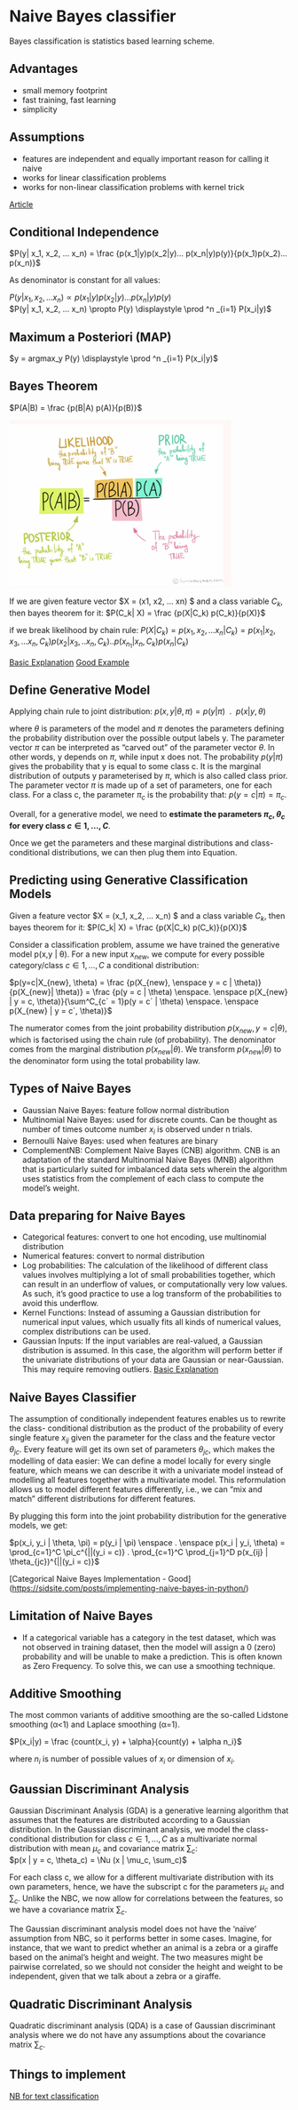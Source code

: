 # Naive Bayes classifier

Bayes classification is statistics based learning scheme.

## Advantages

- small memory footprint
- fast training, fast learning
- simplicity

## Assumptions

- features are independent and equally important reason for calling it naive
- works for linear classification problems
- works for non-linear classification problems with kernel trick

[Article](https://sebastianraschka.com/Articles/2014_naive_bayes_1.html)

## Conditional Independence

$P(y| x_1, x_2, ... x_n) = \frac {p(x_1|y)p(x_2|y)... p(x_n|y)p(y)}{p(x_1)p(x_2)... p(x_n)}$

As denominator is constant for all values:

$P(y| x_1, x_2, ... x_n) \propto p(x_1|y)p(x_2|y)... p(x_n|y)p(y)$ <br/>
$P(y| x_1, x_2, ... x_n) \propto P(y) \displaystyle \prod ^n _{i=1} P(x_i|y)$

## Maximum a Posteriori (MAP)

$y = argmax_y P(y) \displaystyle \prod ^n _{i=1} P(x_i|y)$

## Bayes Theorem

$P(A|B) = \frac {p(B|A)  p(A)}{p(B)}$

<img src="./../img/bayes_theorem.png" alt="drawing" width="400" height="300"/>

If we are given feature vector $X = (x1, x2, ... xn) $ and a class variable $C_k$, then bayes theorem for it:
$P(C_k| X) = \frac {p(X|C_k) p(C_k)}{p(X)}$

if we break likelihood by chain rule:
$P(X| C_k) = p(x_1, x_2, ... x_n|C_k) = p(x_1| x_2, x_3,... x_n, C_k)p(x_2 | x_3,.. x_n, C_k).. p(x_{n_1}| x_n, C_k)p(x_n|C_k)$

[Basic Explanation](https://fritz.ai/understanding-the-mathematics-behind-naive-bayes/)
[Good Example](https://sebastianraschka.com/Articles/2014_naive_bayes_1.html)

## Define Generative Model

Applying chain rule to joint distribution:
$p(x,y | \theta, \pi) = p(y | \pi)\enspace . \enspace p(x| y, \theta)$

where $\theta$ is parameters of the model and $\pi$ denotes the parameters defining the probability distribution over the possible output labels y.
The parameter vector $\pi$ can be interpreted as “carved out” of the parameter vector $\theta$. In other words, y depends on $\pi$, while input x does not.
The probability $p(y | \pi)$ gives the probability that y is equal to some class c.
It is the marginal distribution of outputs y parameterised by $\pi$, which is also called class prior. The parameter vector $\pi$ is made up of a set of parameters, one for each class. For a class c, the parameter $\pi_c$ is the probability that: $p(y=c | \pi) =  \pi_c$.

Overall, for a generative model, we need to **estimate the parameters $\pi_c, \theta_c$ for every class $c \in {1, . . . , C }$**.

Once we get the parameters and these marginal distributions and class-conditional distributions, we can then plug them into Equation.

## Predicting using Generative Classification Models

Given a feature vector $X = (x_1, x_2, ... x_n) $ and a class variable $C_k$, then bayes theorem for it:
$P(C_k| X) = \frac {p(X|C_k) p(C_k)}{p(X)}$

Consider a classification problem, assume we have trained the generative model p(x,y | θ). For a new input $x_{new}$, we compute for every possible category/class $c \in {1, . . . , C}$ a conditional distribution:

$p(y=c|X_{new}, \theta) = \frac {p(X_{new}, \enspace y = c | \theta)}{p(X_{new}| \theta)} =
\frac {p(y = c | \theta) \enspace. \enspace p(X_{new} | y = c, \theta)}{\sum^C_{c` = 1}p(y = c` | \theta) \enspace. \enspace p(X_{new} | y = c`, \theta)}$

The numerator comes from the joint probability distribution $p(x_{new},y = c | \theta)$, which is factorised using the chain rule (of probability). </break>
The denominator comes from the marginal distribution $p(x_{new} | θ)$. We transform $p(x_{new} | θ)$ to the denominator form using the total probability law.

## Types of Naive Bayes

- Gaussian Naive Bayes: feature follow normal distribution
- Multinomial Naive Bayes: used for discrete counts. Can be thought as number of times outcome number $x_i$ is observed under n trials.
- Bernoulli Naive Bayes: used when features are binary
- ComplementNB: Complement Naive Bayes (CNB) algorithm. CNB is an adaptation of the standard Multinomial Naive Bayes (MNB) algorithm that is particularly suited for imbalanced data sets wherein the algorithm uses statistics from the complement of each class to compute the model’s weight.

## Data preparing for Naive Bayes

- Categorical features: convert to one hot encoding, use multinomial distribution
- Numerical features: convert to normal distribution
- Log probabilities: The calculation of the likelihood of different class values involves multiplying a lot of small probabilities together, which can result in an underflow of values, or computationally very low values.
As such, it’s good practice to use a log transform of the probabilities to avoid this underflow.
- Kernel Functions: Instead of assuming a Gaussian distribution for numerical input values, which usually fits all kinds of numerical values, complex distributions can be used.
- Gaussian Inputs: If the input variables are real-valued, a Gaussian distribution is assumed. In this case, the algorithm will perform better if the univariate distributions of your data are Gaussian or near-Gaussian. This may require removing outliers.
[Basic Explanation](https://fritz.ai/understanding-the-mathematics-behind-naive-bayes/)

## Naive Bayes Classifier

The assumption of conditionally independent features enables us to rewrite the class- conditional distribution as the product of the probability of every single feature $x_{ij}$ given the parameter for the class and the feature vector $\theta_{jc}$.
Every feature will get its own set of parameters $θ_{jc}$, which makes the modelling of data easier: We can define a model locally for every single feature, which means we can describe it with a univariate model instead of modelling all features together with a multivariate model.
This reformulation allows us to model different features differently, i.e., we can “mix and match” different distributions for different features.

By plugging this form into the joint probability distribution for the generative models, we get:

$p(x_i, y_i | \theta, \pi) = p(y_i | \pi) \enspace . \enspace p(x_i | y_i, \theta) =
\prod_{c=1}^C \pi_c^{||(y_i = c)} . \prod_{c=1}^C \prod_{j=1}^D p(x_{ij} | \theta_{jc})^{||(y_i = c)}$

[Categorical Naive Bayes Implementation - Good] (https://sidsite.com/posts/implementing-naive-bayes-in-python/)

## Limitation of Naive Bayes

- If a categorical variable has a category in the test dataset, which was not observed in training dataset, then the model will assign a 0 (zero) probability and will be unable to make a prediction. This is often known as Zero Frequency. To solve this, we can use a smoothing technique.

## Additive Smoothing

The most common variants of additive smoothing are the so-called Lidstone smoothing (α<1) and Laplace smoothing (α=1).

$P(x_i|y) = \frac {count(x_i, y) + \alpha}{count(y) + \alpha n_i}$

where $n_i$ is number of possible values of $x_i$ or dimension of $x_i$.

## Gaussian Discriminant Analysis

Gaussian Discriminant Analysis (GDA) is a generative learning algorithm that assumes that the features are distributed according to a Gaussian distribution.
In the Gaussian discriminant analysis, we model the class-conditional distribution for class $c \in {1, . . . , C }$ as a multivariate normal distribution with mean $\mu_c$ and covariance matrix $\sum_c$:
</br>
$p(x | y = c, \theta_c) = \Nu (x | \mu_c, \sum_c)$

For each class c, we allow for a different multivariate distribution with its own parameters, hence, we have the subscript c for the parameters $\mu_c$ and $\sum_c$.
Unlike the NBC, we now allow for correlations between the features, so we have a covariance matrix $\sum_c$.

The Gaussian discriminant analysis model does not have the ‘naïve’ assumption from NBC, so it performs better in some cases. Imagine, for instance, that we want to predict whether an animal is a zebra or a giraffe based on the animal’s height and weight.
The two measures might be pairwise correlated, so we should not consider the height and weight to be independent, given that we talk about a zebra or a giraffe.

## Quadratic Discriminant Analysis

Quadratic discriminant analysis (QDA) is a case of Gaussian discriminant analysis where we do not have any assumptions about the covariance matrix $\sum_c$.

## Things to implement

[NB for text classification](https://philippmuens.com/naive-bayes-from-scratch)
